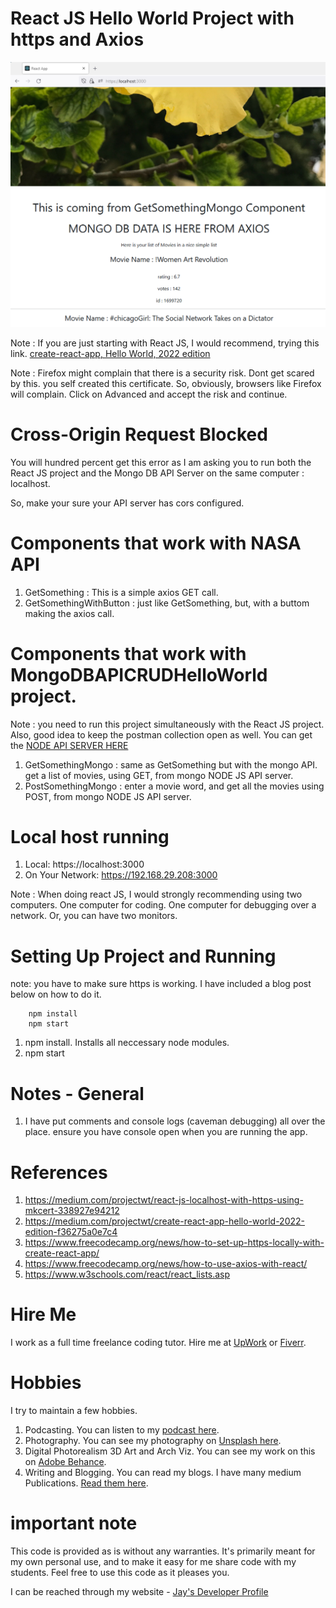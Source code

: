 # React JS Hello World Project with https and Axios

![image info](RandomStuffGeneratorReactApp.png)

Note : If you are just starting with React JS, I would recommend, trying this link. [create-react-app, Hello World, 2022 edition](https://medium.com/projectwt/create-react-app-hello-world-2022-edition-f36275a0e7c4)

Note : Firefox might complain that there is a security risk. Dont get scared by this. you self created this certificate. So, obviously, browsers like Firefox will complain. Click on Advanced and accept the risk and continue.

# Cross-Origin Request Blocked

You will hundred percent get this error as I am asking you to run both the React JS project and the Mongo DB API Server on the same computer : localhost. 

So, make your sure your API server has cors configured.

# Components that work with NASA API

1. GetSomething : This is a simple axios GET call. 
1. GetSomethingWithButton : just like GetSomething, but, with a buttom making the axios call. 

# Components that work with MongoDBAPICRUDHelloWorld project.

Note : you need to run this project simultaneously with the React JS project. Also, good idea to keep the postman collection open as well. You can get the [NODE API SERVER HERE](https://github.com/Jay-study-nildana/NodeJSForStudents/tree/main/MongoDB_API_CRUD_HelloWorld)

1. GetSomethingMongo : same as GetSomething but with the mongo API. get a list of movies, using GET, from mongo NODE JS API server. 
1. PostSomethingMongo : enter a movie word, and get all the movies using POST, from mongo NODE JS API server. 

# Local host running 

1. Local:            https://localhost:3000
1. On Your Network:  https://192.168.29.208:3000

Note : When doing react JS, I would strongly recommending using two computers. One computer for coding. One computer for debugging over a network. Or, you can have two monitors.

# Setting Up Project and Running

note: you have to make sure https is working. I have included a blog post below on how to do it.

```
    npm install
    npm start

```

1. npm install. Installs all neccessary node modules. 
1. npm start

# Notes - General

1. I have put comments and console logs (caveman debugging) all over the place. ensure you have console open when you are running the app. 

# References

1. https://medium.com/projectwt/react-js-localhost-with-https-using-mkcert-338927e94212
1. https://medium.com/projectwt/create-react-app-hello-world-2022-edition-f36275a0e7c4
1. https://www.freecodecamp.org/news/how-to-set-up-https-locally-with-create-react-app/
1. https://www.freecodecamp.org/news/how-to-use-axios-with-react/
1. https://www.w3schools.com/react/react_lists.asp

# Hire Me

I work as a full time freelance coding tutor. Hire me at [UpWork](https://www.upwork.com/fl/vijayasimhabr) or [Fiverr](https://www.fiverr.com/jay_codeguy). 

# Hobbies

I try to maintain a few hobbies.

1. Podcasting. You can listen to my [podcast here](https://stories.thechalakas.com/listen-to-podcast/).
1. Photography. You can see my photography on [Unsplash here](https://unsplash.com/@jay_neeruhaaku).
1. Digital Photorealism 3D Art and Arch Viz. You can see my work on this on [Adobe Behance](https://www.behance.net/vijayasimhabr).
1. Writing and Blogging. You can read my blogs. I have many medium Publications. [Read them here](https://medium.com/@vijayasimhabr).

# important note 

This code is provided as is without any warranties. It's primarily meant for my own personal use, and to make it easy for me share code with my students. Feel free to use this code as it pleases you.

I can be reached through my website - [Jay's Developer Profile](https://jay-study-nildana.github.io/developerprofile)